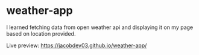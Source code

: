 # weather-app

I learned fetching data from open weather api and displaying it on my page based on location provided.

Live preview: 
https://jacobdev03.github.io/weather-app/
